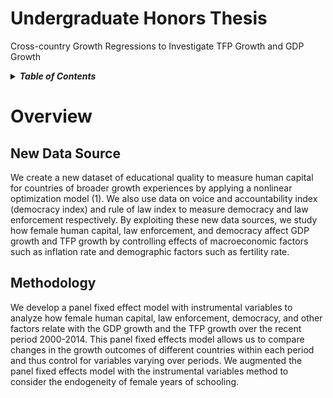 # Undergraduate Honors Thesis
Cross-country Growth Regressions to Investigate TFP Growth and GDP Growth

<details>
<summary><strong><em>Table of Contents</em></strong></summary>

- [Overview](#introduction)
  - [New Data Source](#new-data-source)
  - [Methodology](#methodology)
- [References](#references)

</details>

# Overview

## New Data Source

We create a new dataset of educational quality to measure human capital for countries of broader growth experiences by applying a nonlinear optimization model (1). We also use data on voice and accountability index (democracy index) and rule of law index to measure democracy and law enforcement respectively. By exploiting these new data sources, we study how female human capital, law enforcement, and democracy affect GDP growth and TFP growth by controlling effects of macroeconomic factors such as inflation rate and demographic factors such as fertility rate.

## Methodology
We develop a panel fixed effect model with instrumental variables to analyze how female human capital, law enforcement, democracy, and other factors relate with the GDP growth and the TFP growth over the recent period 2000-2014. This panel fixed effects model allows us to compare changes in the growth outcomes of different countries within each period and thus control for variables varying over periods. We augmented the panel fixed effects model with the instrumental variables method to consider the endogeneity of female years of schooling.



